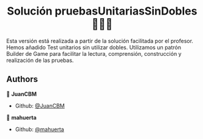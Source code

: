 <h1 align="center">Solución pruebasUnitariasSinDobles   👨🏻‍💻   </h1>

Esta versión está realizada a partir de la solución facilitada por el profesor.
Hemos añadido Test unitarios sin utilizar dobles.
Utilizamos un patrón Builder de Game para facilitar la lectura, comprensión, construcción y realización de las pruebas.

## Authors

👤 **JuanCBM**
* Github: [@JuanCBM](https://github.com/JuanCBM)

👤 **mahuerta**
* Github: [@mahuerta](https://github.com/mahuerta)

